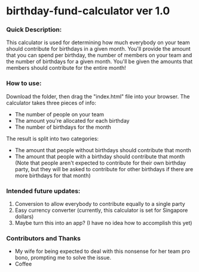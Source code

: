 # birthday-fund-calculator ver 1.0
### Quick Description:
This calculator is used for determining how much everybody on your team should contribute for birthdays in a given month. You'll provide the amount that you can spend per birthday, the number of members on your team and the number of birthdays for a given month. You'll be given the amounts that members should contribute for the entire month!

### How to use:
Download the folder, then drag the "index.html" file into your browser. The calculator takes three pieces of info:
+ The number of people on your team
+ The amount you're allocated for each birthday
+ The number of birthdays for the month

The result is split into two categories:
+ The amount that people without birthdays should contribute that month
+ The amount that people with a birthday should contribute that month (Note that people aren't expected to contribute for their own birthday party, but they will be asked to contribute for other birthdays if there are more birthdays for that month)

### Intended future updates:
1. Conversion to allow everybody to contribute equally to a single party
2. Easy currency converter (currently, this calculator is set for Singapore dollars)
3. Maybe turn this into an app? (I have no idea how to accomplish this yet)

### Contributors and Thanks
+ My wife for being expected to deal with this nonsense for her team pro bono, prompting me to solve the issue.
+ Coffee

